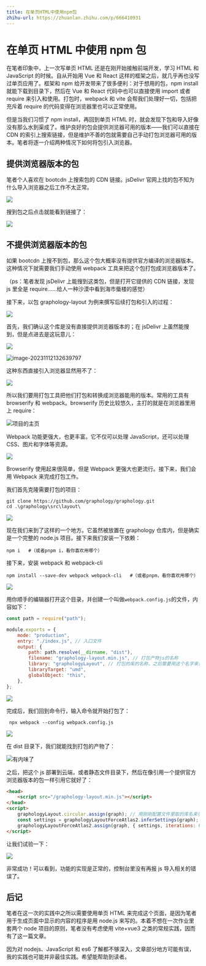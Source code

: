 ```yaml
---
title: 在单页HTML中使用npm包
zhihu-url: https://zhuanlan.zhihu.com/p/666410931
---
```


# 在单页 HTML 中使用 npm 包

在笔者印象中，上一次写单页 HTML 还是在刚开始接触前端开发，学习 HTML 和 JavaScript 的时候。自从开始用 Vue 和 React 这样的框架之后，就几乎再也没写过单页应用了。框架和 npm 给开发带来了很多便利：对于想用的包，npm install 就能下载到目录下，然后在 Vue 和 React 代码中也可以直接使用 import 或者 require 来引入和使用。打包时，webpack 和 vite 会帮我们处理好一切，包括把充斥着 require 的代码变得在浏览器里也可以正常使用。

但是当我们习惯了 npm install，再回到单页 HTML 时，就会发现下包和导入好像没有那么水到渠成了。维护良好的包会提供浏览器可用的版本——我们可以直接在 CDN 的索引上搜索链接，但是维护不善的包就需要自己手动打包浏览器可用的版本。笔者将逐一介绍两种情况下如何将包引入浏览器。

## 提供浏览器版本的包

笔者个人喜欢在 bootcdn 上搜索包的 CDN 链接。jsDelivr 官网上找的包不知为什么导入浏览器之后工作不太正常。

![](https://blogsources-1305284863.file.myqcloud.com/images/image-20231112124642775.png)

搜到包之后点击就能看到链接了：

![](https://blogsources-1305284863.file.myqcloud.com/images/image-20231112124716085.png)

## 不提供浏览器版本的包

如果 bootcdn 上搜不到包，那么这个包大概率没有提供官方编译的浏览器版本。这种情况下就需要我们手动使用 webpack 工具来把这个包打包成浏览器版本了。

（ps：笔者发现 jsDelivr 上能搜到这类包，但是打开它提供的 CDN 链接，发现 js 里全是 require……给人一种沙漠中看到海市蜃楼的感觉）

接下来，以包 graphology-layout 为例来撰写后续打包和引入的过程：

![](https://blogsources-1305284863.file.myqcloud.com/images/image-20231112132528081.png)

首先，我们确认这个库是没有直接提供浏览器版本的；在 jsDelivr 上虽然能搜到，但是点进去是这玩意儿：

![](https://blogsources-1305284863.file.myqcloud.com/images/image-20231112132627188.png)

![image-20231112132639797](https://blogsources-1305284863.file.myqcloud.com/images/image-20231112132639797.png)

这种东西直接引入浏览器显然用不了：

![](https://blogsources-1305284863.file.myqcloud.com/images/image-20231112132755361.png)

所以我们要用打包工具把他们打包和转换成浏览器能用的版本。常用的工具有 browserify 和 webpack。browserify 历史比较悠久，主打的就是在浏览器里用上 require：

![项目的主页](https://blogsources-1305284863.file.myqcloud.com/images/image-20231112133101856.png)

Webpack 功能更强大，也更丰富。它不仅可以处理 JavaScript，还可以处理 CSS、图片和字体等资源。

![](https://blogsources-1305284863.file.myqcloud.com/images/image-20231112133310943.png)

Browserify 使用起来很简单，但是 Webpack 更强大也更流行。接下来，我们会用 Webpack 来完成打包工作。

我们首先克隆需要打包的项目：

```shell
git clone https://github.com/graphology/graphology.git
cd .\graphology\src\layout\
```

![](https://blogsources-1305284863.file.myqcloud.com/images/image-20231112133904024.png)

现在我们来到了这样的一个地方。它虽然被放置在 graphology 仓库内，但是确实是一个完整的 node.js 项目。接下来我们安装一下依赖：

```shell
npm i   #（或者pnpm i，看你喜欢用哪个）
```

接下来，安装 webpack 和 webpack-cli

```shell
npm install --save-dev webpack webpack-cli   #（或者pnpm，看你喜欢用哪个）
```

![](https://blogsources-1305284863.file.myqcloud.com/images/image-20231112134150339.png)

用你顺手的编辑器打开这个目录，并创建一个叫做`webpack.config.js`的文件，内容如下：

```js
const path = require("path");

module.exports = {
    mode: "production",
    entry: "./index.js", // 入口文件
    output: {
        path: path.resolve(__dirname, "dist"),
        filename: "graphology-layout.min.js", // 打包产物js的名称
        library: "graphologyLayout", // 打包的库的名称，之后需要用这个名字来调用这个库
        libraryTarget: "umd",
        globalObject: "this",
    },
};
```

![](https://blogsources-1305284863.file.myqcloud.com/images/image-20231112134336318.png)

完成后，我们回到命令行，输入命令就开始打包了：

```shell
 npx webpack --config webpack.config.js
```

![](https://blogsources-1305284863.file.myqcloud.com/images/image-20231112134534350.png)

在 dist 目录下，我们就能找到打包的产物了：

![有内味了](https://blogsources-1305284863.file.myqcloud.com/images/image-20231112134559757.png)

之后，把这个 js 部署到云端，或者静态文件目录下，然后在像引用一个提供官方浏览器版本的包一样引用它就好了：

```html
<head>
    <script src="/graphology-layout.min.js"></script>
</head>
<script>
    graphologyLayout.circular.assign(graph); // 用刚刚配置文件里取的库名来引用里面的东西
    const settings = graphologyLayoutForceAtlas2.inferSettings(graph);
    graphologyLayoutForceAtlas2.assign(graph, { settings, iterations: 600 });
</script>
```

让我们试验一下：

![](https://blogsources-1305284863.file.myqcloud.com/images/image-20231112135007417.png)

非常成功！可以看到，功能的实现是正常的，控制台里没有再报 js 导入相关的错误了。

## 后记

笔者在这一次的实践中之所以需要使用单页 HTML 来完成这个页面，是因为笔者用于生成页面中显示的内容的程序是用 node.js 来写的。本着不想在一次作业里套两个 node 项目的原则，笔者没有考虑使用 vite+vue3 之类的常规实践，因而有了这一篇文章。

因为对 nodejs、JavaScript 和 es6 了解都不够深入，文章部分地方可能有误，我的实践也可能并非最佳实践。希望能帮助到读者。
